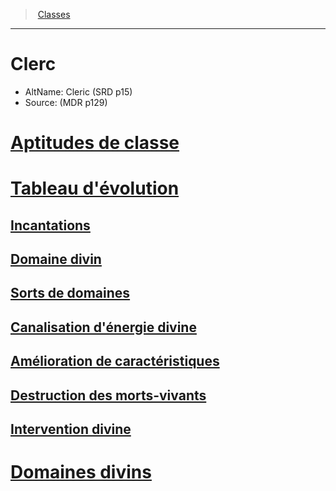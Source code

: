 ﻿---
!ClassItem
Id: cleric_hd.md#clerc
RootId: cleric_hd.md
ParentLink: classes_hd.md
Name: Clerc
ParentName: Classes
NameLevel: 1
AltName: Cleric (SRD p15)
Source: (MDR p129)
Attributes: {}
---
>  [Classes](hd_classes.md)

---


# Clerc

- AltName: Cleric (SRD p15)
- Source: (MDR p129)



# [Aptitudes de classe](hd_cleric_aptitudes_de_classe.md)



# [Tableau d'évolution](hd_cleric_tableau_devolution.md)



## [Incantations](hd_cleric_incantations.md)



## [Domaine divin](hd_cleric_domaine_divin.md)



## [Sorts de domaines](hd_cleric_sorts_de_domaines.md)



## [Canalisation d'énergie divine](hd_cleric_canalisation_denergie_divine.md)



## [Amélioration de caractéristiques](hd_cleric_amelioration_de_caracteristiques.md)



## [Destruction des morts-vivants](hd_cleric_destruction_des_morts_vivants.md)



## [Intervention divine](hd_cleric_intervention_divine.md)



# [Domaines divins](hd_cleric_domaines_divins.md)


